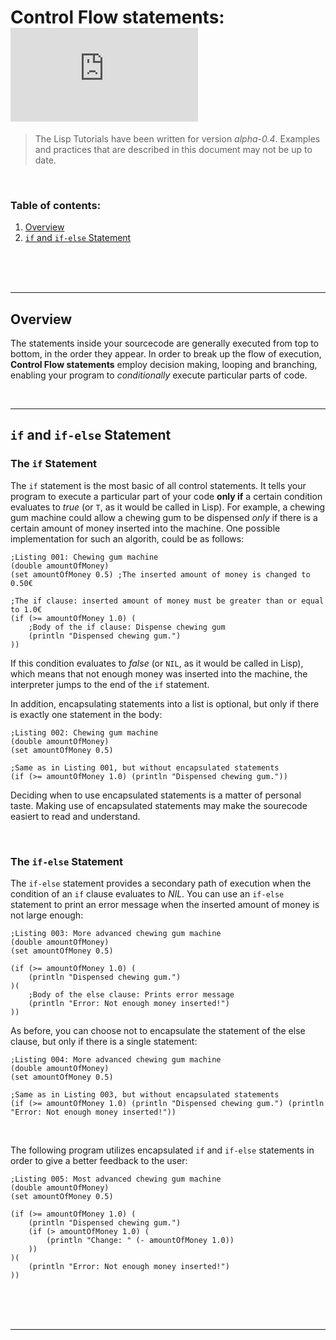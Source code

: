 # Control Flow statements: ![](https://img.shields.io/github/size/ChosenChris/LISP-Interpreter/Documentation/Lisp/Control%20structures.md?label=File%20size)
> The Lisp Tutorials have been written for version _alpha-0.4_. Examples and practices that are described in this document may not be up to date.

<br/>

### Table of contents:
1. [Overview](#overview)
2. [`if` and `if-else` Statement](#if)

<br/>
<br/>
<br/>

***

## Overview <a name="overview"></a>

The statements inside your sourcecode are generally executed from top to bottom, in the order they appear. In order to break up the flow of execution, **Control Flow statements** employ decision making, looping and branching, enabling your program to _conditionally_ execute particular parts of code.

<br/>

***

## `if` and `if-else` Statement <a name="if"></a>

### The `if` Statement
The `if` statement is the most basic of all control statements. It tells your program to execute a particular part of your code **only if** a certain condition evaluates to _true_ (or `T`, as it would be called in Lisp). For example, a chewing gum machine could allow a chewing gum to be dispensed _only_ if there is a certain amount of money inserted into the machine. One possible implementation for such an algorith, could be as follows:
```Lisp
;Listing 001: Chewing gum machine
(double amountOfMoney)
(set amountOfMoney 0.5) ;The inserted amount of money is changed to 0.50€

;The if clause: inserted amount of money must be greater than or equal to 1.0€
(if (>= amountOfMoney 1.0) (
    ;Body of the if clause: Dispense chewing gum
    (println "Dispensed chewing gum.")
))
```
If this condition evaluates to _false_ (or `NIL`, as it would be called in Lisp), which means that not enough money was inserted into the machine, the interpreter jumps to the end of the `if` statement.

In addition, encapsulating statements into a list is optional, but only if there is exactly one statement in the body:
```Lisp
;Listing 002: Chewing gum machine
(double amountOfMoney)
(set amountOfMoney 0.5)

;Same as in Listing 001, but without encapsulated statements
(if (>= amountOfMoney 1.0) (println "Dispensed chewing gum."))
```
Deciding when to use encapsulated statements is a matter of personal taste. Making use of encapsulated statements may make the sourecode easiert to read and understand.

<br/>

### The `if-else` Statement
The `if-else` statement provides a secondary path of execution when the condition of an `if` clause evaluates to _NIL_. You can use an `if-else` statement to print an error message when the inserted amount of money is not large enough:
```Lisp
;Listing 003: More advanced chewing gum machine
(double amountOfMoney)
(set amountOfMoney 0.5)

(if (>= amountOfMoney 1.0) (
    (println "Dispensed chewing gum.")
)(
    ;Body of the else clause: Prints error message
    (println "Error: Not enough money inserted!")
))
```
As before, you can choose not to encapsulate the statement of the else clause, but only if there is a single statement:
```Lisp
;Listing 004: More advanced chewing gum machine
(double amountOfMoney)
(set amountOfMoney 0.5)

;Same as in Listing 003, but without encapsulated statements
(if (>= amountOfMoney 1.0) (println "Dispensed chewing gum.") (println "Error: Not enough money inserted!"))
```

<br/>

The following program utilizes encapsulated `if` and `if-else` statements in order to give a better feedback to the user:
```Lisp
;Listing 005: Most advanced chewing gum machine
(double amountOfMoney)
(set amountOfMoney 0.5)

(if (>= amountOfMoney 1.0) (
    (println "Dispensed chewing gum.")
    (if (> amountOfMoney 1.0) (
        (println "Change: " (- amountOfMoney 1.0))
    ))
)(
    (println "Error: Not enough money inserted!")
))
```

<br/>
<br/>
<br/>

***
